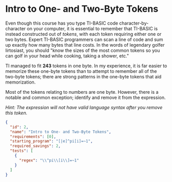 # Intro to One- and Two-Byte Tokens
Even though this course has you type TI-BASIC code character-by-character on your computer, it is essential to remember that TI-BASIC is instead constructed out of *tokens*, with each token requiring either one or two bytes. Expert TI-BASIC programmers can scan a line of code and sum up exactly how many bytes that line costs. In the words of legendary golfer lirtosiast, you should "know the sizes of the most common tokens so you can golf in your head while cooking, taking a shower, etc."

TI managed to fit __243__ tokens in one byte. In my experience, it is far easier to memorize these one-byte tokens than to attempt to remember all of the two-byte tokens; there are strong patterns in the one-byte tokens that aid memorization.

Most of the tokens relating to numbers are one byte. However, there is a notable and common exception; identify and remove it from the expression.

_Hint: The expression will not have valid language syntax after you remove this token._

```json
{
  "id": 2,
  "name": "Intro to One- and Two-Byte Tokens",
  "requirements": [0],
  "starting_program": "[|e]^pi[i]=~1",
  "required_savings": 2,
  "tests": [
    {
      "regex": "\\^pi\\[i\\]=~1"
    }
  ]
}
```